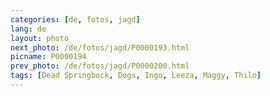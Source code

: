 ```yaml
---
categories: [de, fotos, jagd]
lang: de
layout: photo
next_photo: /de/fotos/jagd/P0000193.html
picname: P0000194
prev_photo: /de/fotos/jagd/P0000200.html
tags: [Dead Springbock, Dogs, Ingo, Leeza, Maggy, Thilo]
---
```

